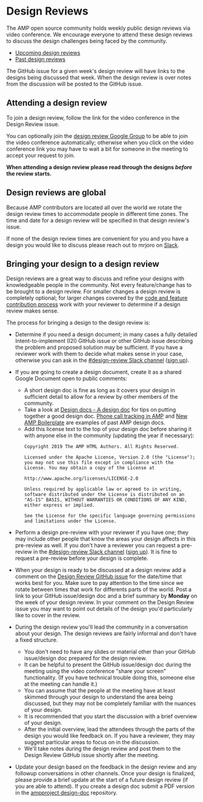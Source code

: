 # Design Reviews

The AMP open source community holds weekly public design reviews via video conference.  We encourage everyone to attend these design reviews to discuss the design challenges being faced by the community.

* [Upcoming design reviews](https://github.com/ampproject/amphtml/labels/Type%3A%20Design%20Review)
* [Past design reviews](https://github.com/ampproject/amphtml/issues?q=label%3A%22Type%3A+Design+Review%22+is%3Aclosed)

The GitHub issue for a given week's design review will have links to the designs being discussed that week.  When the design review is over notes from the discussion will be posted to the GitHub issue.

## Attending a design review

To join a design review, follow the link for the video conference in the Design Review issue.

You can optionally join the [design review Google Group](https://groups.google.com/a/ampproject.org/forum/#!forum/amp-design-review) to be able to join the video conference automatically; otherwise when you click on the video conference link you may have to wait a bit for someone in the meeting to accept your request to join.

**When attending a design review please read through the designs _before_ the review starts.**

## Design reviews are global

Because AMP contributors are located all over the world we rotate the design review times to accommodate people in different time zones.  The time and date for a design review will be specified in that design review's issue.

If none of the design review times are convenient for you and you have a design you would like to discuss please reach out to mrjoro on [Slack](https://github.com/ampproject/amphtml/blob/master/CONTRIBUTING.md#discussion-channels).

## Bringing your design to a design review

Design reviews are a great way to discuss and refine your designs with knowledgeable people in the community.  Not every feature/change has to be brought to a design review.  For smaller changes a design review is completely optional; for larger changes covered by the [code and feature contribution process](https://github.com/ampproject/amphtml/blob/master/contributing/contributing-code.md) work with your reviewer to determine if a design review makes sense.

The process for bringing a design to the design review is:

* Determine if you need a design document; in many cases a fully detailed Intent-to-implement (I2I) GitHub issue or other GitHub issue describing the problem and proposed solution may be sufficient.  If you have a reviewer work with them to decide what makes sense in your case, otherwise you can ask in the [#design-review Slack channel](https://amphtml.slack.com/messages/design-review/) ([sign up](https://bit.ly/amp-slack-signup)).
* If you are going to create a design document, create it as a shared Google Document open to public comments:
  * A short design doc is fine as long as it covers your design in sufficient detail to allow for a review by other members of the community.
  * Take a look at [Design docs - A design doc](https://medium.com/@cramforce/design-docs-a-design-doc-a152f4484c6b) for tips on putting together a good design doc.  [Phone call tracking in AMP](https://docs.google.com/document/d/1UDMYv0f2R9CvMUSBQhxjtkSnC4984t9dJeqwm_8WiAM/edit) and [New AMP Boilerplate](https://docs.google.com/document/d/1gZFaKvcDffceJNaI3bYfuYPtYU5u2y6UhE5wBPTsJ9w/edit) are examples of past AMP design docs.
  * Add this license text to the top of your design doc before sharing it with anyone else in the community (updating the year if necessary):
      ```
      Copyright 2019 The AMP HTML Authors. All Rights Reserved.

      Licensed under the Apache License, Version 2.0 (the "License"); you may not use this file except in compliance with the License. You may obtain a copy of the License at

      http://www.apache.org/licenses/LICENSE-2.0

      Unless required by applicable law or agreed to in writing, software distributed under the License is distributed on an "AS-IS" BASIS, WITHOUT WARRANTIES OR CONDITIONS OF ANY KIND, either express or implied.

      See the License for the specific language governing permissions and limitations under the License.
      ```
* Perform a design pre-review with your reviewer if you have one; they may include other people that know the areas your design affects in this pre-review as well.  If you don't have a reviewer you can request a pre-review in the [#design-review Slack channel](https://amphtml.slack.com/messages/design-review/) ([sign up](https://bit.ly/amp-slack-signup)).  It is fine to request a pre-review before your design is complete.

* When your design is ready to be discussed at a design review add a comment on the [Design Review GitHub issue](https://github.com/ampproject/amphtml/labels/Type%3A%20Design%20Review) for the date/time that works best for you.  Make sure to pay attention to the time since we rotate between times that work for differents parts of the world.  Post a link to your GitHub issue/design doc and a brief summary by **Monday** on the week of your design review.  In your comment on the Design Review issue you may want to point out details of the design you'd particularly like to cover in the review.

* During the design review you'll lead the community in a conversation about your design.  The design reviews are fairly informal and don't have a fixed structure.    
  * You don't need to have any slides or material other than your GitHub issue/design doc prepared for the design review.
  * It can be helpful to present the GitHub issue/design doc during the meeting using the video conference "share your screen" functionality.  (If you have technical trouble doing this, someone else at the meeting can handle it.)
  * You can assume that the people at the meeting have at least skimmed through your design to understand the area being discussed, but they may not be completely familiar with the nuances of your design.
  * It is recommended that you start the discussion with a brief overview of your design.
  * After the initial overview, lead the attendees through the parts of the design you would like feedback on.  If you have a reviewer, they may suggest particular areas to focus on in the discussion.
  * We'll take notes during the design review and post them to the Design Review GitHub issue shortly after the meeting.

* Update your design based on the feedback in the design review and any followup conversations in other channels.  Once your design is finalized, please provide a brief update at the start of a future design review (if you are able to attend).  If you create a design doc submit a PDF version in the [ampproject design-doc](https://github.com/ampproject/design-docs) repository.
